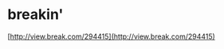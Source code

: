 <!--
id: 2604306
link: http://tumblr.atmos.org/post/2604306/breakin
slug: breakin
date: Tue May 29 2007 07:37:36 GMT-0700 (PDT)
publish: 2007-05-029
tags: 
title: breakin'
-->


breakin'
========

[http://view.break.com/294415](http://view.break.com/294415)

